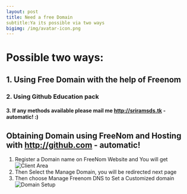 ```yaml
---
layout: post
title: Need a free Domain
subtitle:Ya its possible via two ways
bigimg: /img/avatar-icon.png
---
```

# Possible two ways:
## 1. Using Free Domain with the help of Freenom
### 2. Using Github Education pack
#### 3. If any methods available please mail me http://sriramsds.tk - automatic! :)

## Obtaining Domain using FreeNom and Hosting with http://github.com - automatic!
1. Register a Domain name on FreeNom Website and You will get 
![Client Area](/images/mydomain.png)
2. Then Select the Manage Domain, you will be redirected next page
3. Then choose Manage Freenom DNS to Set a Customized domain 
![Domain Setup](/images/domain.png)
